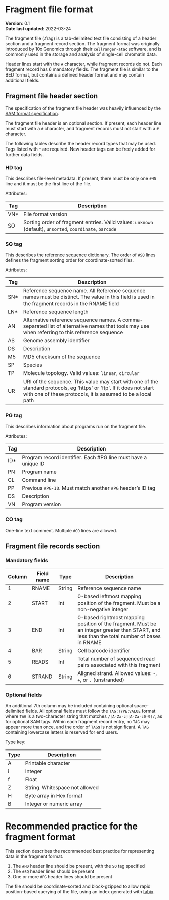 # Fragment file format

**Version**: 0.1  
**Date last updated**: 2022-03-24

The fragment file (.frag) is a tab-delimited text file consisting of a header section and a fragment record section. The fragment format was originally introduced by 10x Genomics through their `cellranger-atac` software, and is commonly used in the storage and analysis of single-cell chromatin data.

Header lines start with the `#` character, while fragment records do not. Each fragment record has 6 mandatory fields. The fragment file is similar to the BED format, but contains a defined header format and may contain additional fields.

## Fragment file header section

The specification of the fragment file header was heavily influenced by the [SAM format specification](https://samtools.github.io/hts-specs/SAMv1.pdf).

The fragment file header is an optional section. If present, each header line must start with a `#` character, and fragment records must not start with a `#` character. 

The following tables describe the header record types that may be used. Tags listed with `*` are required. New header tags can be freely added for further data fields.

### HD tag

This describes file-level metadata. If present, there must be only one `#HD` line and it must be the first line of the file.

Attributes:

| Tag | Description |
| --- | ----------- |
| VN\* | File format version |
| SO | Sorting order of fragment entries. Valid values: `unknown` (default), `unsorted`, `coordinate`, `barcode` |

### SQ tag

This describes the reference sequence dictionary. The order of `#SQ` lines defines the fragment sorting order for coordinate-sorted files.

Attributes:

| Tag | Description |
| --- | ----------- |
| SN\*  | Reference sequence name. All Reference sequence names must be distinct. The value in this field is used in the fragment records in the RNAME field |
| LN\*  | Reference sequence length |
| AN  | Alternative reference sequence names. A comma-separated list of alternative names that tools may use when referring to this reference sequence |
| AS  | Genome assembly identifier |
| DS  | Description |
| M5  | MD5 checksum of the sequence |
| SP  | Species |
| TP  | Molecule topology. Valid values: `linear`, `circular` |
| UR  | URI of the sequence. This value may start with one of the standard protocols, eg 'https' or 'ftp'. If it does not start with one of these protocols, it is assumed to be a local path |

### PG tag

This describes information about programs run on the fragment file.

Attributes:

| Tag | Description |
| --- | ----------- |
| ID\*  | Program record identifier. Each #PG line must have a unique ID |
| PN  | Program name |
| CL  | Command line |
| PP  | Previous `#PG-ID`. Must match another `#PG` header’s ID tag |
| DS  | Description |
| VN  | Program version |


### CO tag

One-line text comment. Multiple `#CO` lines are allowed.

## Fragment file records section

### Mandatory fields

| Column | Field name | Type | Description |
| ------ | ---------- | ---- | ----------- |
|   1    |   RNAME    | String | Reference sequence name |
|   2    |   START    | Int  | 0-based leftmost mapping position of the fragment. Must be a non-negative integer |
|   3    |   END      | Int  | 0-based rightmost mapping position of the fragment. Must be an integer greater than START, and less than the total number of bases in RNAME |
|   4    |   BAR      | String | Cell barcode identifier |
|   5    |   READS    | Int  | Total number of sequenced read pairs associated with this fragment |
|   6    |   STRAND   | String | Aligned strand. Allowed values: `-`, `+`, or `.` (unstranded) |

### Optional fields

An additional 7th column may be included containing optional space-delimited fields. All optional fields must follow the `TAG:TYPE:VALUE` format where `TAG` is a two-character string that matches `/[A-Za-z][A-Za-z0-9]/`, as for optional SAM tags. Within each fragment record entry, no `TAG` may appear more than once, and the order of `TAG`s is not significant. A `TAG` containing lowercase letters is reserved for end users.

Type key:

| Type | Description |
| ---- | ----------- |
|  A   | Printable character |
|  i   | Integer     |
|  f   | Float       |
|  Z   | String. Whitespace not allowed |
|  H   | Byte array in Hex format  |
|  B   | Integer or numeric array |

# Recommended practice for the fragment format

This section describes the recommended best practice for representing data in the fragment format.

1. The `#HD` header line should be present, with the `SO` tag specified  
2. The `#SQ` header lines should be present  
3. One or more `#PG` header lines should be present  

The file should be coordinate-sorted and block-gzipped to allow rapid position-based querying of the file, using an index generated with [tabix](http://www.htslib.org/doc/tabix.html).
